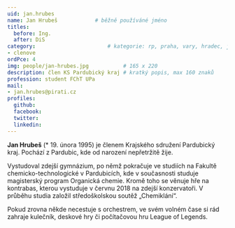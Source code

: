 ```yaml
---
uid: jan.hrubes
name: Jan Hrubeš      		# běžně používáné jméno
titles:
  before: Ing.
  after: DiS
category:                 		# kategorie: rp, praha, vary, hradec, jmk, senat
- clenove
ordPce: 4
img: people/jan-hrubes.jpg           # 165 x 220
description: člen KS Pardubický kraj # kratký popis, max 160 znaků
profession: student FChT UPa
mail:
- jan.hrubes@pirati.cz
profiles:
  github:
  facebook:
  twitter:
  linkedin:
---
```

**Jan Hrubeš** (* 19. února 1995) je členem Krajského sdružení Pardubický kraj. Pochází z Pardubic, kde od narození nepřetržitě žije.

Vystudoval zdejší gymnázium, po němž pokračuje ve studiích na Fakultě chemicko-technologické v Pardubicích, kde v současnosti studuje magisterský program Organická chemie. Kromě toho se věnuje hře na kontrabas, kterou vystuduje v červnu 2018 na zdejší konzervatoři. V průběhu studia založil středoškolskou soutěž „Chemiklání“.

Pokud zrovna někde necestuje s orchestrem, ve svém volném čase si rád zahraje kulečník, deskové hry či počítačovou hru League of Legends.
